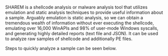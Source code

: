 SHAREM is a shellcode analysis or malware analysis tool that utilizes emulation and static analysis techniques to provide useful information about a sample. Arguably emulation is static analysis, so we can obtain a tremendous wealth of information without ever executing the shellcode, emulating over 16,000 WinAPIs and 98% of user-mode Windows syscalls, and generating highly detailed reports (text file and JSON).
It can be used to analyze raw samples of shellcode and additionally PE files.

Steps to quickly analyze a sample can be seen below.